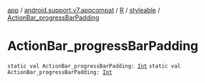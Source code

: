 [app](../../../index.md) / [android.support.v7.appcompat](../../index.md) / [R](../index.md) / [styleable](index.md) / [ActionBar_progressBarPadding](.)

# ActionBar_progressBarPadding

`static val ActionBar_progressBarPadding: `[`Int`](https://kotlinlang.org/api/latest/jvm/stdlib/kotlin/-int/index.html)
`static val ActionBar_progressBarPadding: `[`Int`](https://kotlinlang.org/api/latest/jvm/stdlib/kotlin/-int/index.html)